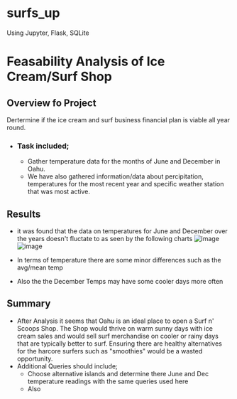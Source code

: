 # surfs_up
Using Jupyter, Flask, SQLite

# Feasability Analysis of Ice Cream/Surf Shop

## Overview fo Project
  Dertermine if the ice cream and surf business financial plan is viable all year round.
  - ### Task included;
      * Gather temperature data for the months of June and December in Oahu.
      * We have also gathered information/data about percipitation, temperatures for the most recent year and specific weather station that was most active.

## Results
 * it was found that the data on temperatures for June and December over the years doesn't fluctate to as seen by the following charts
   ![image](https://user-images.githubusercontent.com/76462602/109363324-4da54a80-785a-11eb-9ca1-1836976060dc.png)
   ![image](https://user-images.githubusercontent.com/76462602/109363391-7a596200-785a-11eb-8d9e-31f6f04273bc.png)

 * In terms of temperature there are some minor differences such as the avg/mean temp 
 * Also the the December Temps may have some cooler days more often 

## Summary

  * After Analysis it seems that Oahu is an ideal place to open a Surf n' Scoops Shop. The Shop would thrive on warm sunny days with ice cream sales and would sell surf merchandise on cooler or rainy days that are typically better to surf. Ensuring there are healthy alternatives for the harcore surfers such as "smoothies" would be a wasted opportunity.
  * Additional Queries should include;
      - Choose alternative islands and determine there June and Dec temperature readings with the same queries used here
      - Also 


